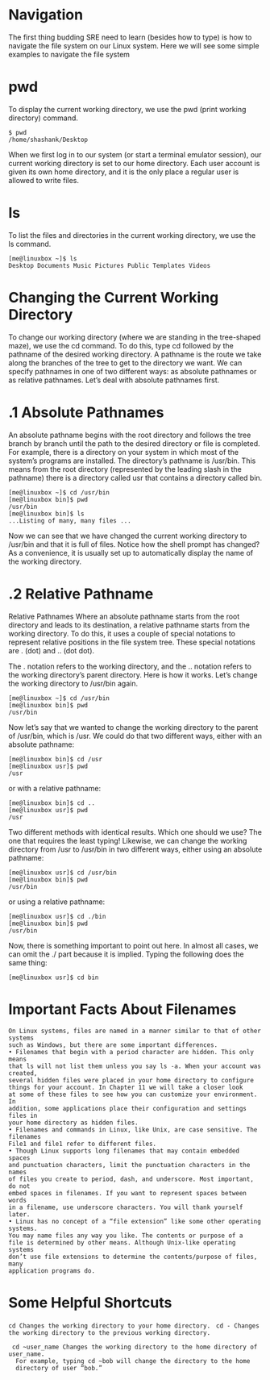 # Navigation

The first thing budding SRE need to learn (besides how to type) is how to navigate the file system on our Linux system. Here we will see some simple examples to navigate the 
file system

# pwd

To display the current working directory, we use the pwd (print working directory) command.

```
$ pwd
/home/shashank/Desktop
```

When we first log in to our system (or start a terminal emulator session),
our current working directory is set to our home directory. Each user account is
given its own home directory, and it is the only place a regular user is allowed
to write files.

# ls

To list the files and directories in the current working directory, we use the
ls command.

```
[me@linuxbox ~]$ ls
Desktop Documents Music Pictures Public Templates Videos
```

# Changing the Current Working Directory

To change our working directory (where we are standing in the tree-shaped
maze), we use the cd command. To do this, type cd followed by the pathname
of the desired working directory. A pathname is the route we take along
the branches of the tree to get to the directory we want. We can specify
pathnames in one of two different ways: as absolute pathnames or as relative
pathnames. Let’s deal with absolute pathnames first.

# .1 Absolute Pathnames

An absolute pathname begins with the root directory and follows the tree
branch by branch until the path to the desired directory or file is completed.
For example, there is a directory on your system in which most of the system’s
programs are installed. The directory’s pathname is /usr/bin. This means
from the root directory (represented by the leading slash in the pathname)
there is a directory called usr that contains a directory called bin.

```
[me@linuxbox ~]$ cd /usr/bin
[me@linuxbox bin]$ pwd
/usr/bin
[me@linuxbox bin]$ ls
...Listing of many, many files ...
```

Now we can see that we have changed the current working directory to
/usr/bin and that it is full of files. Notice how the shell prompt has changed?
As a convenience, it is usually set up to automatically display the name of
the working directory.


# .2 Relative Pathname

Relative Pathnames
Where an absolute pathname starts from the root directory and leads to its
destination, a relative pathname starts from the working directory. To do
this, it uses a couple of special notations to represent relative positions in
the file system tree. These special notations are . (dot) and .. (dot dot).

The . notation refers to the working directory, and the .. notation refers
to the working directory’s parent directory. Here is how it works. Let’s change
the working directory to /usr/bin again.

```
[me@linuxbox ~]$ cd /usr/bin
[me@linuxbox bin]$ pwd
/usr/bin
```

Now let’s say that we wanted to change the working directory to the
parent of /usr/bin, which is /usr. We could do that two different ways, either
with an absolute pathname:

```
[me@linuxbox bin]$ cd /usr
[me@linuxbox usr]$ pwd
/usr
```

or with a relative pathname:

```
[me@linuxbox bin]$ cd ..
[me@linuxbox usr]$ pwd
/usr
```

Two different methods with identical results. Which one should we use?
The one that requires the least typing!
Likewise, we can change the working directory from /usr to /usr/bin in
two different ways, either using an absolute pathname:

```
[me@linuxbox usr]$ cd /usr/bin
[me@linuxbox bin]$ pwd
/usr/bin
```

or using a relative pathname:

```
[me@linuxbox usr]$ cd ./bin
[me@linuxbox bin]$ pwd
/usr/bin
```

Now, there is something important to point out here. In almost all
cases, we can omit the ./ part because it is implied. Typing the following
does the same thing:

` [me@linuxbox usr]$ cd bin `


# Important Facts About Filenames

```
On Linux systems, files are named in a manner similar to that of other systems
such as Windows, but there are some important differences.
• Filenames that begin with a period character are hidden. This only means
that ls will not list them unless you say ls -a. When your account was
created,
several hidden files were placed in your home directory to configure
things for your account. In Chapter 11 we will take a closer look
at some of these files to see how you can customize your environment. In
addition, some applications place their configuration and settings files in
your home directory as hidden files.
• Filenames and commands in Linux, like Unix, are case sensitive. The filenames
File1 and file1 refer to different files.
• Though Linux supports long filenames that may contain embedded spaces
and punctuation characters, limit the punctuation characters in the names
of files you create to period, dash, and underscore. Most important, do not
embed spaces in filenames. If you want to represent spaces between words
in a filename, use underscore characters. You will thank yourself later.
• Linux has no concept of a “file extension” like some other operating systems.
You may name files any way you like. The contents or purpose of a
file is determined by other means. Although Unix-like operating systems
don’t use file extensions to determine the contents/purpose of files, many
application programs do.
```


# Some Helpful Shortcuts

` cd Changes the working directory to your home directory. `
` cd - Changes the working directory to the previous working directory.`
```
 cd ~user_name Changes the working directory to the home directory of user_name.
  For example, typing cd ~bob will change the directory to the home
  directory of user “bob.” 
```
